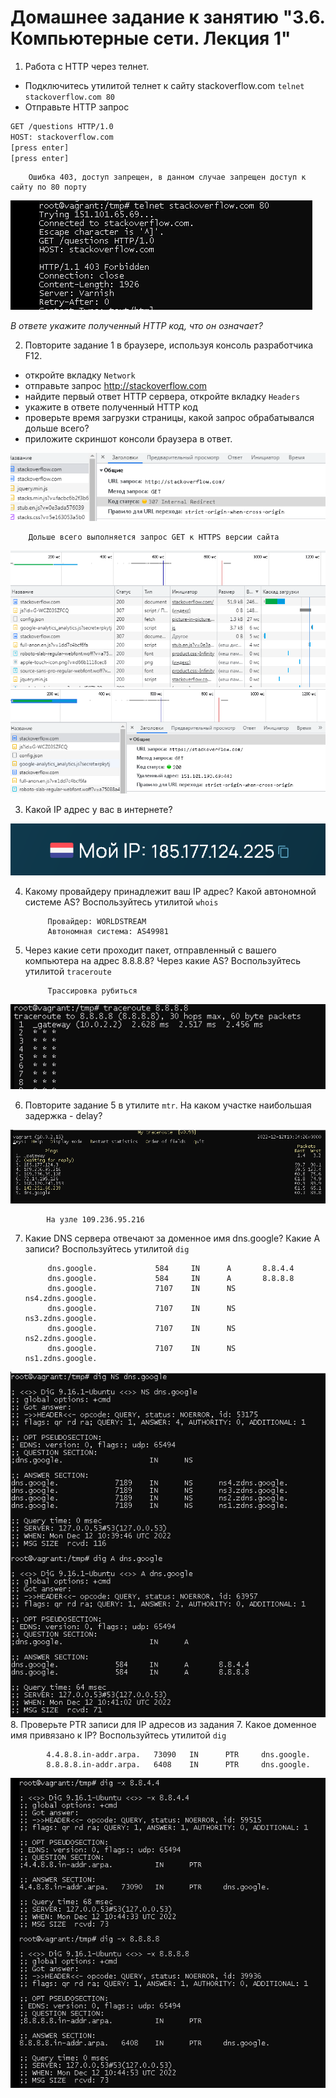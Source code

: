 # Домашнее задание к занятию "3.6. Компьютерные сети. Лекция 1"


1. Работа c HTTP через телнет.
- Подключитесь утилитой телнет к сайту stackoverflow.com
`telnet stackoverflow.com 80`
- Отправьте HTTP запрос
```bash
GET /questions HTTP/1.0
HOST: stackoverflow.com
[press enter]
[press enter]
```
        Ошибка 403, доступ запрещен, в данном случае запрещен доступ к сайту по 80 порту

![img_19.png](img_19.png)

*В ответе укажите полученный HTTP код, что он означает?*

2. Повторите задание 1 в браузере, используя консоль разработчика F12.
- откройте вкладку `Network`
- отправьте запрос http://stackoverflow.com
- найдите первый ответ HTTP сервера, откройте вкладку `Headers`
- укажите в ответе полученный HTTP код
- проверьте время загрузки страницы, какой запрос обрабатывался дольше всего?
- приложите скриншот консоли браузера в ответ.

![img_20.png](img_20.png)

        Дольше всего выполняется запрос GET к HTTPS версии сайта

![img_21.png](img_21.png)
![img_22.png](img_22.png)

3. Какой IP адрес у вас в интернете?

![img_23.png](img_23.png)

4. Какому провайдеру принадлежит ваш IP адрес? Какой автономной системе AS? Воспользуйтесь утилитой `whois`

            Провайдер: WORLDSTREAM
            Автономная система: AS49981
            
5. Через какие сети проходит пакет, отправленный с вашего компьютера на адрес 8.8.8.8? Через какие AS? Воспользуйтесь утилитой `traceroute`

            Трассировка рубиться

![img_24.png](img_24.png)

                
6. Повторите задание 5 в утилите `mtr`. На каком участке наибольшая задержка - delay?

![img_25.png](img_25.png)

            На узле 109.236.95.216 
            
7. Какие DNS сервера отвечают за доменное имя dns.google? Какие A записи? Воспользуйтесь утилитой `dig`

            dns.google.             584     IN      A       8.8.4.4
            dns.google.             584     IN      A       8.8.8.8
            dns.google.             7107    IN      NS      ns4.zdns.google.
            dns.google.             7107    IN      NS      ns3.zdns.google.
            dns.google.             7107    IN      NS      ns2.zdns.google.
            dns.google.             7107    IN      NS      ns1.zdns.google.
            
![img_26.png](img_26.png)
8. Проверьте PTR записи для IP адресов из задания 7. Какое доменное имя привязано к IP? Воспользуйтесь утилитой `dig`

            4.4.8.8.in-addr.arpa.   73090   IN      PTR     dns.google.
            8.8.8.8.in-addr.arpa.   6408    IN      PTR     dns.google.
![img_27.png](img_27.png)